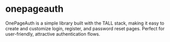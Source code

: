 # onepageauth
OnePageAuth is a simple library built with the TALL stack, making it easy to create and customize login, register, and password reset pages. Perfect for user-friendly, attractive authentication flows.
